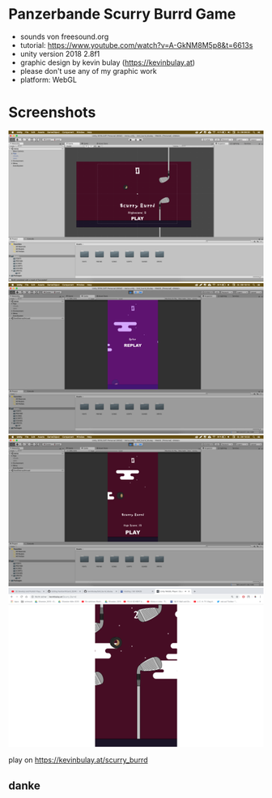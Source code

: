 # Panzerbande Scurry Burrd Game

* sounds von freesound.org
* tutorial: https://www.youtube.com/watch?v=A-GkNM8M5p8&t=6613s
* unity version 2018 2.8f1
* graphic design by kevin bulay (https://kevinbulay.at)
* please don't use any of my graphic work
* platform: WebGL

# Screenshots

![Image NumberWizard](./Screenshots/screenshot1.png)
![Image NumberWizard](./Screenshots/screenshot2.png)
![Image NumberWizard](./Screenshots/screenshot3.png)
![Image NumberWizard](./Screenshots/screenshot4.png)

play on https://kevinbulay.at/scurry_burrd

## danke